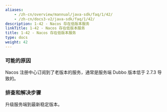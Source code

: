 ```yaml
---
aliases:
    - /zh-cn/overview/mannual/java-sdk/faq/1/42/
    - /zh-cn/docs3-v2/java-sdk/faq/1/42/
description: 1-42 - Nacos 存在低版本服务
linkTitle: 1-42 - Nacos 存在低版本服务
title: 1-42 - Nacos 存在低版本服务
type: docs
weight: 42
---
```


### 可能的原因

Nacos 注册中心订阅到了老版本的服务，通常是服务端 Dubbo 版本低于 2.7.3 导致的。

### 排查和解决步骤

升级服务端到最新稳定版本。
